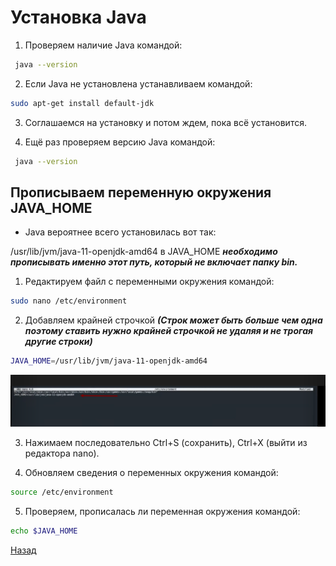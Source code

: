 
#   Установка Java

1. Проверяем наличие Java командой:
```bash
 java --version
```
2. Если Java не установлена устанавливаем командой:
```bash
sudo apt-get install default-jdk
```

3. Соглашаемся на установку и потом ждем, пока всё установится.

4. Ещё раз проверяем версию Java командой:

```bash
 java --version
```

## Прописываем переменную окружения JAVA_HOME

- Java вероятнее всего установилась вот так:

/usr/lib/jvm/java-11-openjdk-amd64 в JAVA_HOME  ***необходимо прописывать именно этот путь, который не включает папку bin.***

1. Редактируем файл с переменными окружения командой:
```bash
sudo nano /etc/environment
```

2. Добавляем крайней строчкой ***(Строк может быть больше чем одна поэтому ставить нужно крайней строчкой не удаляя и не трогая другие строки)***

```bash
JAVA_HOME=/usr/lib/jvm/java-11-openjdk-amd64
```

![JAVA_HOME](/src/images/screenshots/bash.png)


3. Нажимаем последовательно Ctrl+S (сохранить), Ctrl+X (выйти из редактора nano).

4. Обновляем сведения о переменных окружения командой:
```bash
source /etc/environment
```
5. Проверяем, прописалась ли переменная окружения командой:
```bash
echo $JAVA_HOME
```

[Назад](/README.md)